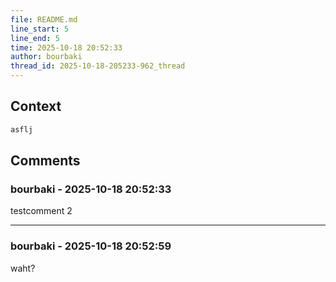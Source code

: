 ```yaml
---
file: README.md
line_start: 5
line_end: 5
time: 2025-10-18 20:52:33
author: bourbaki
thread_id: 2025-10-18-205233-962_thread
---
```


## Context

```md
asflj
```

## Comments

### bourbaki - 2025-10-18 20:52:33

testcomment 2

---

### bourbaki - 2025-10-18 20:52:59

waht?